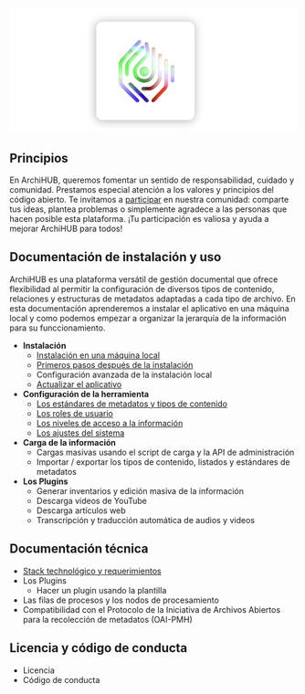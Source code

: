 ![logo](imagenes/logo.png)

## Principios

En ArchiHUB, queremos fomentar un sentido de responsabilidad, cuidado y comunidad. Prestamos especial atención a los valores y principios del código abierto. Te invitamos a [participar](https://github.com/orgs/Archihub-App/discussions) en nuestra comunidad: comparte tus ideas, plantea problemas o simplemente agradece a las personas que hacen posible esta plataforma. ¡Tu participación es valiosa y ayuda a mejorar ArchiHUB para todos!

## Documentación de instalación y uso

ArchiHUB es una plataforma versátil de gestión documental que ofrece flexibilidad al permitir la configuración de diversos tipos de contenido, relaciones y estructuras de metadatos adaptadas a cada tipo de archivo. En esta documentación aprenderemos a instalar el aplicativo en una máquina local y como podemos empezar a organizar la jerarquía de la información para su funccionamiento.

- __Instalación__
    - [Instalación en una máquina local](install_local.md)
    - [Primeros pasos después de la instalación](pasos.md)
    - Configuración avanzada de la instalación local
    - [Actualizar el aplicativo](actualizar_local.md)
- __Configuración de la herramienta__
    - [Los estándares de metadatos y tipos de contenido](estandares.md)
    - [Los roles de usuario](roles.md)
    - [Los niveles de acceso a la información](acceso.md)
    - [Los ajustes del sistema](ajustes.md)
- __Carga de la información__
    - Cargas masivas usando el script de carga y la API de administración
    - Importar / exportar los tipos de contenido, listados y estándares de metadatos
- __Los Plugins__
    - Generar inventarios y edición masiva de la información
    - Descarga videos de YouTube
    - Descarga artículos web
    - Transcripción y traducción automática de audios y videos

## Documentación técnica

- [Stack technológico y requerimientos](stack.md)
- Los Plugins
    - Hacer un plugin usando la plantilla
- Las filas de procesos y los nodos de procesamiento
- Compatibilidad con el Protocolo de la Iniciativa de Archivos Abiertos para la recolección de metadatos (OAI-PMH)

## Licencia y código de conducta

- Licencia
- Código de conducta